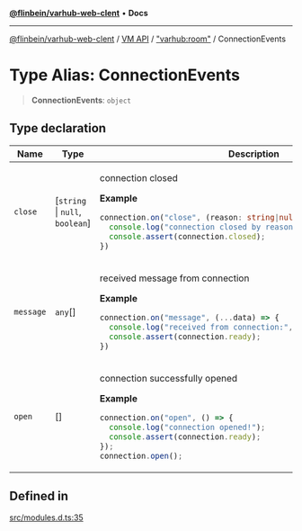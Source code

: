 [**@flinbein/varhub-web-clent**](../../../../README.md) • **Docs**

***

[@flinbein/varhub-web-clent](../../../../README.md) / [VM API](../../../README.md) / ["varhub:room"](../README.md) / ConnectionEvents

# Type Alias: ConnectionEvents

> **ConnectionEvents**: `object`

## Type declaration

<table>
<thead>
<tr>
<th>Name</th>
<th>Type</th>
<th>Description</th>
<th>Defined in</th>
</tr>
</thead>
<tbody>
<tr>
<td>

`close`

</td>
<td>

[`string` \| `null`, `boolean`]

</td>
<td>

connection closed

**Example**

```typescript
connection.on("close", (reason: string|null, wasOpen: boolean) => {
  console.log("connection closed by reason:", reason);
  console.assert(connection.closed);
})
```

</td>
<td>

[src/modules.d.ts:58](https://github.com/flinbein/varhub-web-client/blob/7d6a2e3812e654c01a487ef0fcd6a83839993854/src/modules.d.ts#L58)

</td>
</tr>
<tr>
<td>

`message`

</td>
<td>

`any`[]

</td>
<td>

received message from connection

**Example**

```typescript
connection.on("message", (...data) => {
  console.log("received from connection:", data);
  console.assert(connection.ready);
})
```

</td>
<td>

[src/modules.d.ts:69](https://github.com/flinbein/varhub-web-client/blob/7d6a2e3812e654c01a487ef0fcd6a83839993854/src/modules.d.ts#L69)

</td>
</tr>
<tr>
<td>

`open`

</td>
<td>

[]

</td>
<td>

connection successfully opened

**Example**

```typescript
connection.on("open", () => {
  console.log("connection opened!");
  console.assert(connection.ready);
});
connection.open();
```

</td>
<td>

[src/modules.d.ts:47](https://github.com/flinbein/varhub-web-client/blob/7d6a2e3812e654c01a487ef0fcd6a83839993854/src/modules.d.ts#L47)

</td>
</tr>
</tbody>
</table>

## Defined in

[src/modules.d.ts:35](https://github.com/flinbein/varhub-web-client/blob/7d6a2e3812e654c01a487ef0fcd6a83839993854/src/modules.d.ts#L35)
